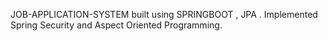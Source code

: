 JOB-APPLICATION-SYSTEM built using SPRINGBOOT , JPA . Implemented Spring Security and Aspect Oriented Programming.
